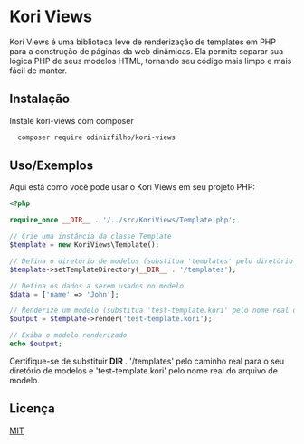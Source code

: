 
# Kori Views 

Kori Views é uma biblioteca leve de renderização de templates em PHP para a construção de páginas da web dinâmicas. Ela permite separar sua lógica PHP de seus modelos HTML, tornando seu código mais limpo e mais fácil de manter.


## Instalação

Instale kori-views com composer

```bash
  composer require odinizfilho/kori-views
```
    
## Uso/Exemplos
Aqui está como você pode usar o Kori Views em seu projeto PHP:

```php
<?php

require_once __DIR__ . '/../src/KoriViews/Template.php';

// Crie uma instância da classe Template
$template = new KoriViews\Template();

// Defina o diretório de modelos (substitua 'templates' pelo diretório de seus modelos)
$template->setTemplateDirectory(__DIR__ . '/templates');

// Defina os dados a serem usados no modelo
$data = ['name' => 'John'];

// Renderize um modelo (substitua 'test-template.kori' pelo nome real do arquivo de modelo)
$output = $template->render('test-template.kori');

// Exiba o modelo renderizado
echo $output;

```

Certifique-se de substituir __DIR__ . '/templates' pelo caminho real para o seu diretório de modelos e 'test-template.kori' pelo nome real do arquivo de modelo.
## Licença

[MIT](https://choosealicense.com/licenses/mit/)

